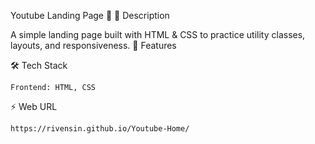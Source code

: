 Youtube Landing Page 🌟
📝 Description

A simple landing page built with HTML & CSS to practice utility classes, layouts, and responsiveness.
🚀 Features

🛠️ Tech Stack

    Frontend: HTML, CSS

⚡ Web URL

    https://rivensin.github.io/Youtube-Home/
